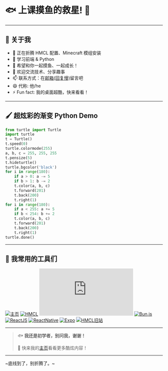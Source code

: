 # 🐟 **上课摸鱼的救星!** 🌟

---

## 🚀 关于我

- 🔭 正在折腾 HMCL 配置、Minecraft 模组安装
- 🌱 学习前端 & Python
- 👯 希望和你一起摸鱼、一起成长！
- 💬 欢迎交流技术、分享趣事
- 📫 联系方式：在[邮箱(回复慢)](mailto:Xiaty_Xia@outlook.com)留言吧
- 😄 代称: 他/he
- ⚡ Fun fact: 我的桌面超酷，快来看看！

---

## 🖌️ 超炫彩的渐变 Python Demo

```python
from turtle import Turtle
import turtle
t = Turtle()
t.speed(0)
turtle.colormode(255)
a, b, c = 255, 255, 255
t.pensize(5)
t.hideturtle()
turtle.bgcolor('black')
for i in range(180):
    if a > 0: a -= 5
    if b > 1: b -= 2
    t.color(a, b, c)
    t.forward(201)
    t.back(200)
    t.right(1)
for i in range(180):
    if a < 255: a += 5
    if b < 254: b += 2
    t.color(a, b, c)
    t.forward(201)
    t.back(200)
    t.right(1)
turtle.done()
```

---

## 🧰 我常用的工具们

[![主页](https://img.shields.io/badge/主页-xiaty--win11.github.io-blue?logo=github)](https://xiaty-win11.github.io/)
[![HMCL](https://img.shields.io/badge/HMCL-启动器-orange?logo=minecraft)](https://hmcl.huangyuhui.net/)
[![Node.js](https://img.shields.io/badge/Node.js-绿色-339933?logo=node.js)](https://nodejs.org)
[![Bun.js](https://img.shields.io/badge/Bun.js-超快-000?logo=bun)](https://bun.sh)
[![ReactJS](https://img.shields.io/badge/ReactJS-⚛️-61DAFB?logo=react)](https://react.dev)
[![ReactNative](https://img.shields.io/badge/ReactNative-移动端-61DAFB?logo=react)](https://reactnative.dev)
[![Expo](https://img.shields.io/badge/Expo-工具-000?logo=expo)](https://expo.dev)
[![HMCL旧站](https://img.shields.io/badge/HMCL-旧站-grey?logo=minecraft)](https://hmcl.net)

---

> 🐟 **我还是初学者，别问我，谢谢！**
>
> 👀 快来我的[主页](https://xiaty-win11.github.io/)看看更多酷炫内容！

---

~底线到了，别折腾了。~
